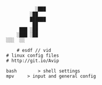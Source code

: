 
               ░███
             ░██   
             ██████
              ██   
         ███ ░██   
        ░███ ░██   
	░░░  ░░

        # esdf // vid
	# linux config files
	# http://git.io/Avip

	bash		> shell settings
	mpv		> input and general config
